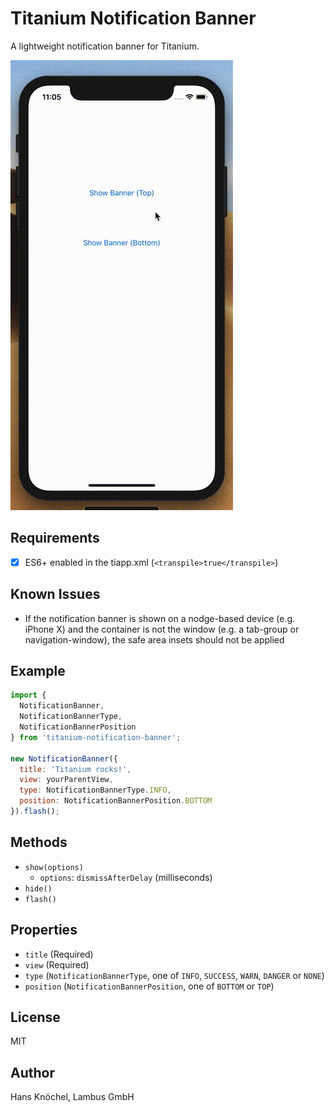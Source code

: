 # Titanium Notification Banner

A lightweight notification banner for Titanium.

<img src="example.gif" alt="Example Video" />

## Requirements

- [x] ES6+ enabled in the tiapp.xml (`<transpile>true</transpile>`)

## Known Issues

- If the notification banner is shown on a nodge-based device (e.g. iPhone X) and the container is not the window (e.g. a tab-group or navigation-window), the safe area insets should not be applied

## Example

```js
import { 
  NotificationBanner, 
  NotificationBannerType, 
  NotificationBannerPosition 
} from 'titanium-notification-banner';

new NotificationBanner({
  title: 'Titanium rocks!',
  view: yourParentView,
  type: NotificationBannerType.INFO,
  position: NotificationBannerPosition.BOTTOM
}).flash();
```

## Methods

- `show(options)`
  - `options`: `dismissAfterDelay` (milliseconds)
- `hide()`
- `flash()`

## Properties

- `title` (Required)
- `view` (Required)
- `type` (`NotificationBannerType`, one of `INFO`, `SUCCESS`, `WARN`, `DANGER` or `NONE`)
- `position` (`NotificationBannerPosition`, one of `BOTTOM` or `TOP`)

## License 

MIT

## Author

Hans Knöchel, Lambus GmbH
